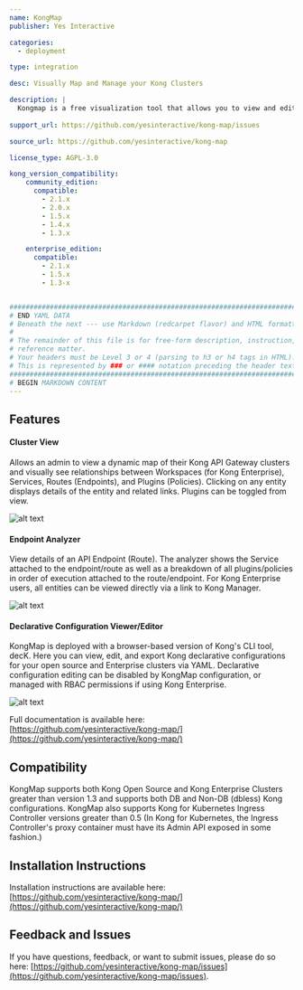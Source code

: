 ```yaml
---
name: KongMap
publisher: Yes Interactive

categories:
  - deployment

type: integration

desc: Visually Map and Manage your Kong Clusters

description: |
  Kongmap is a free visualization tool that allows you to view and edit configurations of your Kong API Gateway Clusters, including Routes, Services, and Plugins/Policies. The tool is being offered for installation using Docker and Kubernetes at this time. 
 
support_url: https://github.com/yesinteractive/kong-map/issues

source_url: https://github.com/yesinteractive/kong-map

license_type: AGPL-3.0

kong_version_compatibility:
    community_edition:
      compatible:
        - 2.1.x
        - 2.0.x
        - 1.5.x
        - 1.4.x
        - 1.3.x

    enterprise_edition:
      compatible:
        - 2.1.x
        - 1.5.x
        - 1.3-x


###############################################################################
# END YAML DATA
# Beneath the next --- use Markdown (redcarpet flavor) and HTML formatting only.
#
# The remainder of this file is for free-form description, instruction, and
# reference matter.
# Your headers must be Level 3 or 4 (parsing to h3 or h4 tags in HTML).
# This is represented by ### or #### notation preceding the header text.
###############################################################################
# BEGIN MARKDOWN CONTENT
---
```


## Features

#### Cluster View
Allows an admin to view a dynamic map of their Kong API Gateway clusters and visually see relationships between
Workspaces (for Kong Enterprise), Services, Routes (Endpoints), and Plugins (Policies). Clicking on any entity displays
details of the entity and related links. Plugins can be toggled from view. 


![alt text](https://github.com/yesinteractive/kong-map/blob/main/screenshots/kongmap-home.png?raw=true "kongmap")

#### Endpoint Analyzer
View details of an API Endpoint (Route). The analyzer shows the Service attached to the endpoint/route as well as 
a breakdown of all plugins/policies in order of execution attached to the route/endpoint. For Kong Enterprise users,
all entities can be viewed directly via a link to Kong Manager.

![alt text](https://github.com/yesinteractive/kong-map/blob/main/screenshots/kongmap-endpoint.png?raw=true "kongmap")


#### Declarative Configuration Viewer/Editor
KongMap is deployed with a browser-based version of Kong's CLI tool, decK. Here you can view, edit, and export Kong declarative configurations for your open source 
and Enterprise clusters via YAML. Declarative
configuration editing can be disabled by KongMap configuration, or managed with RBAC permissions if using Kong Enterprise. 

![alt text](https://github.com/yesinteractive/kong-map/blob/main/screenshots/kongmap-deck.png?raw=true "kongmap")


Full documentation is available here: [https://github.com/yesinteractive/kong-map/](https://github.com/yesinteractive/kong-map/)

## Compatibility ## 
KongMap supports both Kong Open Source and Kong Enterprise Clusters greater than version 1.3 and supports both DB and Non-DB (dbless) Kong configurations. KongMap also supports Kong for Kubernetes Ingress Controller versions greater than 0.5 (In Kong for Kubernetes, the Ingress Controller's proxy container must have its Admin API exposed in some fashion.)

## Installation Instructions ##

Installation instructions are available here: [https://github.com/yesinteractive/kong-map/](https://github.com/yesinteractive/kong-map/)

## Feedback and Issues

If you have questions, feedback, or want to submit issues, please do so here: [https://github.com/yesinteractive/kong-map/issues](https://github.com/yesinteractive/kong-map/issues).
